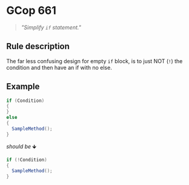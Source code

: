 ﻿# GCop 661

> *"Simplify `if` statement."*

## Rule description

The far less confusing design for empty `if` block, is to just NOT (`!`) the condition and then have an if with no else.

## Example

```csharp
if (Condition)
{
}
else
{
  SampleMethod();
}
```

*should be* 🡻

```csharp
if (!Condition)
{
  SampleMethod();
}
```

